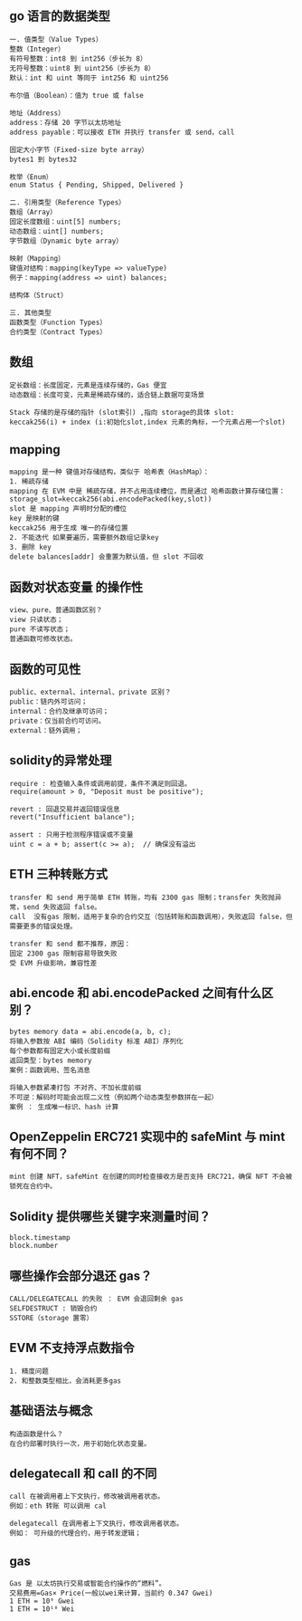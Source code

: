 ## go 语言的数据类型
```
一. 值类型（Value Types）
整数（Integer）
有符号整数：int8 到 int256（步长为 8）
无符号整数：uint8 到 uint256（步长为 8）
默认：int 和 uint 等同于 int256 和 uint256

布尔值（Boolean）：值为 true 或 false

地址（Address）
address：存储 20 字节以太坊地址
address payable：可以接收 ETH 并执行 transfer 或 send，call

固定大小字节（Fixed-size byte array）
bytes1 到 bytes32

枚举（Enum）
enum Status { Pending, Shipped, Delivered }

二. 引用类型（Reference Types）
数组（Array）
固定长度数组：uint[5] numbers;
动态数组：uint[] numbers;
字节数组（Dynamic byte array）

映射（Mapping）
键值对结构：mapping(keyType => valueType)
例子：mapping(address => uint) balances;

结构体（Struct）

三. 其他类型
函数类型（Function Types）
合约类型（Contract Types）
```

## 数组
```
定长数组：长度固定，元素是连续存储的，Gas 便宜
动态数组：长度可变，元素是稀疏存储的，适合链上数据可变场景

Stack 存储的是存储的指针 (slot索引) ,指向 storage的具体 slot:
keccak256(i) + index (i:初始化slot,index 元素的角标，一个元素占用一个slot)
```

## mapping
```
mapping 是一种 键值对存储结构，类似于 哈希表（HashMap）：
1. 稀疏存储
mapping 在 EVM 中是 稀疏存储，并不占用连续槽位，而是通过 哈希函数计算存储位置：
storage_slot=keccak256(abi.encodePacked(key,slot))
slot 是 mapping 声明时分配的槽位
key 是映射的键
keccak256 用于生成 唯一的存储位置
2. 不能迭代 如果要遍历，需要额外数组记录key
3. 删除 key
delete balances[addr] 会重置为默认值，但 slot 不回收
```

##  函数对状态变量 的操作性
```
view、pure、普通函数区别？
view 只读状态；
pure 不读写状态；
普通函数可修改状态。
```

## 函数的可见性
```
public、external、internal、private 区别？
public：链内外可访问；
internal：合约及继承可访问；
private：仅当前合约可访问。
external：链外调用；
```

## solidity的异常处理
```
require : 检查输入条件或调用前提，条件不满足则回退。
require(amount > 0, "Deposit must be positive");

revert : 回退交易并返回错误信息
revert("Insufficient balance");

assert : 只用于检测程序错误或不变量
uint c = a + b; assert(c >= a);  // 确保没有溢出

```

## ETH 三种转账方式
```
transfer 和 send 用于简单 ETH 转账，均有 2300 gas 限制；transfer 失败抛异常，send 失败返回 false。
call  没有gas 限制，适用于复杂的合约交互（包括转账和函数调用），失败返回 false，但需要更多的错误处理。

transfer 和 send 都不推荐，原因：
固定 2300 gas 限制容易导致失败
受 EVM 升级影响，兼容性差
```

## abi.encode 和 abi.encodePacked 之间有什么区别？
```
bytes memory data = abi.encode(a, b, c);
将输入参数按 ABI 编码（Solidity 标准 ABI）序列化
每个参数都有固定大小或长度前缀
返回类型：bytes memory
案例：函数调用、签名消息

将输入参数紧凑打包 不对齐、不加长度前缀
不可逆：解码时可能会出现二义性（例如两个动态类型参数拼在一起）
案例 ： 生成唯一标识、hash 计算
```


## OpenZeppelin ERC721 实现中的 safeMint 与 mint 有何不同？
```
mint 创建 NFT，safeMint 在创建的同时检查接收方是否支持 ERC721，确保 NFT 不会被锁死在合约中。
```

## Solidity 提供哪些关键字来测量时间？
```
block.timestamp
block.number
```

## 哪些操作会部分退还 gas？
```
CALL/DELEGATECALL 的失败 ： EVM 会退回剩余 gas
SELFDESTRUCT : 销毁合约
SSTORE（storage 置零）
```

## EVM 不支持浮点数指令
```
1. 精度问题
2. 和整数类型相比，会消耗更多gas
```

## 基础语法与概念
```
构造函数是什么？
在合约部署时执行一次，用于初始化状态变量。
```

## delegatecall 和 call 的不同
```
call 在被调用者上下文执行，修改被调用者状态。
例如：eth 转账 可以调用 cal 

delegatecall 在调用者上下文执行，修改调用者状态。
例如： 可升级的代理合约，用于转发逻辑；
```

## gas
```
Gas 是 以太坊执行交易或智能合约操作的“燃料”。
交易费用=Gas× Price(一般以wei来计算，当前约 0.347 Gwei)
1 ETH = 10⁹ Gwei
1 ETH = 10¹⁸ Wei
```



